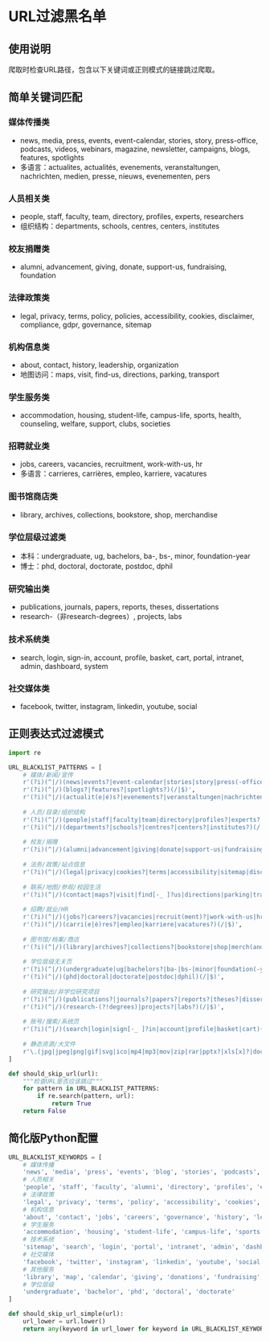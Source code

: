 # URL过滤黑名单

## 使用说明
爬取时检查URL路径，包含以下关键词或正则模式的链接跳过爬取。

## 简单关键词匹配

### 媒体传播类
- news, media, press, events, event-calendar, stories, story, press-office, podcasts, videos, webinars, magazine, newsletter, campaigns, blogs, features, spotlights
- 多语言：actualites, actualités, evenements, veranstaltungen, nachrichten, medien, presse, nieuws, evenementen, pers

### 人员相关类  
- people, staff, faculty, team, directory, profiles, experts, researchers
- 组织结构：departments, schools, centres, centers, institutes

### 校友捐赠类
- alumni, advancement, giving, donate, support-us, fundraising, foundation

### 法律政策类
- legal, privacy, terms, policy, policies, accessibility, cookies, disclaimer, compliance, gdpr, governance, sitemap

### 机构信息类
- about, contact, history, leadership, organization
- 地图访问：maps, visit, find-us, directions, parking, transport

### 学生服务类
- accommodation, housing, student-life, campus-life, sports, health, counseling, welfare, support, clubs, societies

### 招聘就业类
- jobs, careers, vacancies, recruitment, work-with-us, hr
- 多语言：carrieres, carrières, empleo, karriere, vacatures

### 图书馆商店类
- library, archives, collections, bookstore, shop, merchandise

### 学位层级过滤类
- 本科：undergraduate, ug, bachelors, ba-, bs-, minor, foundation-year
- 博士：phd, doctoral, doctorate, postdoc, dphil

### 研究输出类
- publications, journals, papers, reports, theses, dissertations
- research-（非research-degrees）, projects, labs

### 技术系统类
- search, login, sign-in, account, profile, basket, cart, portal, intranet, admin, dashboard, system

### 社交媒体类
- facebook, twitter, instagram, linkedin, youtube, social

## 正则表达式过滤模式

```python
import re

URL_BLACKLIST_PATTERNS = [
    # 媒体/新闻/宣传
    r'(?i)(^|/)(news|events?|event-calendar|stories|story|press(-office)?|media|podcasts?|videos?|webinars?|magazine|newsletter|campaigns?)(/|$)',
    r'(?i)(^|/)(blogs?|features?|spotlights?)(/|$)',
    r'(?i)(^|/)(actualit(e|é)s?|evenements?|veranstaltungen|nachrichten|medien|presse|nieuws|evenementen|pers)(/|$)',
    
    # 人员/目录/组织结构
    r'(?i)(^|/)(people|staff|faculty|team|directory|profiles?|experts?|researchers?)(/|$)',
    r'(?i)(^|/)(departments?|schools?|centres?|centers?|institutes?)(/|$)',
    
    # 校友/捐赠
    r'(?i)(^|/)(alumni|advancement|giving|donate|support-us|fundraising|foundation)(/|$)',
    
    # 法务/政策/站点信息
    r'(?i)(^|/)(legal|privacy|cookies?|terms|accessibility|sitemap|disclaimer|governance|polic(y|ies))(/|$)',
    
    # 联系/地图/参观/校园生活
    r'(?i)(^|/)(contact|maps?|visit|find[-_ ]?us|directions|parking|transport|accommodation|housing|campus-life|student[-_ ]life|clubs|societies)(/|$)',
    
    # 招聘/就业/HR
    r'(?i)(^|/)(jobs?|careers?|vacancies|recruit(ment)?|work-with-us|hr)(/|$)',
    r'(?i)(^|/)(carri(e|è)res?|empleo|karriere|vacatures?)(/|$)',
    
    # 图书馆/档案/商店
    r'(?i)(^|/)(library|archives?|collections?|bookstore|shop|merch(andise)?)(/|$)',
    
    # 学位层级无关页
    r'(?i)(^|/)(undergraduate|ug|bachelors?|ba-|bs-|minor|foundation(-year)?)(/|$)',
    r'(?i)(^|/)(phd|doctoral|doctorate|postdoc|dphil)(/|$)',
    
    # 研究输出/非学位研究项目
    r'(?i)(^|/)(publications?|journals?|papers?|reports?|theses?|dissertations?)(/|$)',
    r'(?i)(^|/)(research-(?!degrees)|projects?|labs?)(/|$)',
    
    # 账号/搜索/系统页
    r'(?i)(^|/)(search|login|sign[-_ ]?in|account|profile|basket|cart)(/|$)',
    
    # 静态资源/大文件
    r'\.(jpg|jpeg|png|gif|svg|ico|mp4|mp3|mov|zip|rar|pptx?|xls[x]?|docx?)$'
]

def should_skip_url(url):
    """检查URL是否应该跳过"""
    for pattern in URL_BLACKLIST_PATTERNS:
        if re.search(pattern, url):
            return True
    return False
```

## 简化版Python配置
```python
URL_BLACKLIST_KEYWORDS = [
    # 媒体传播
    'news', 'media', 'press', 'events', 'blog', 'stories', 'podcasts', 'videos', 'webinars',
    # 人员相关
    'people', 'staff', 'faculty', 'alumni', 'directory', 'profiles', 'experts', 'researchers',
    # 法律政策
    'legal', 'privacy', 'terms', 'policy', 'accessibility', 'cookies', 'disclaimer', 'compliance', 'gdpr',
    # 机构信息
    'about', 'contact', 'jobs', 'careers', 'governance', 'history', 'leadership', 'organization',
    # 学生服务
    'accommodation', 'housing', 'student-life', 'campus-life', 'sports', 'health', 'counseling', 'clubs', 'societies',
    # 技术系统
    'sitemap', 'search', 'login', 'portal', 'intranet', 'admin', 'dashboard', 'system',
    # 社交媒体
    'facebook', 'twitter', 'instagram', 'linkedin', 'youtube', 'social',
    # 其他服务
    'library', 'map', 'calendar', 'giving', 'donations', 'fundraising', 'shop', 'bookstore',
    # 学位层级
    'undergraduate', 'bachelor', 'phd', 'doctoral', 'doctorate'
]

def should_skip_url_simple(url):
    url_lower = url.lower()
    return any(keyword in url_lower for keyword in URL_BLACKLIST_KEYWORDS)
```